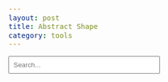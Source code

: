 ```yaml
---
layout: post
title: Abstract Shape
category: tools
---
```


<style>
    input[type="text"] {
        padding: 8px;
        margin-bottom: 10px;
        width: 300px;
    }

    code {
        font-size: 1em !important;
    }

    @font-face {
        font-family: "ob";
        src: url("/assets/fonts/ZihuiSongJGW.ttf");
    }
    
    s-ob {
        font-family: "ob";
        font-size: 160% !important;
    }
</style>

<input type="text" id="search-box" placeholder="Search..." oninput="handleInput()">

<div id="results-blocks"></div>

<script>
    let ENTRIES = [];
    let VARIANTS = {};

    function loadRecords() {
        fetch("{{ '/assets/abstract.json' | relative_url }}")
            .then(response => response.json())
            .then(data => {
                ENTRIES = Array.isArray(data.entries) ? data.entries : [];
                VARIANTS = typeof data.variants === 'object' ? data.variants : {};
                GETA = typeof data.geta === 'object' ? data.geta : {};
                OB = typeof data.ob === 'object' ? data.ob : {};
            })
            .catch(error => console.error('Error loading ENTRIES:', error));
    }

    async function handleInput() {
        const val = document.getElementById('search-box').value;
        if (!val.trim()) {
            document.getElementById('results-blocks').innerHTML = '';
            return;
        }

        await loadRecords();
        const charsSet = new Set(Array.from(val).filter(c => c.trim() !== ''));
        let visitedCharsSet = new Set();
        const chars = Array.from(charsSet).sort((a, b) => a.codePointAt(0) - b.codePointAt(0));
        createBlocksForInput(chars, charsSet, visitedCharsSet);
    }

    function emphasize(str, charsSet) {
        if (!str) return '';
        return Array.from(String(str)).map(c =>
            charsSet.has(c) ? `<span style="color:#1976d2;">${c}</span>` : c
        ).join('');
    }

    function extractBrackets(str) {
        if (typeof str !== 'string') return [];
        return str.match(/\[[^\]]+\]/g) || [];
    }

    /*****************************
     * @args `entry`, an entry from `abstract.json > entries`
     * @args `div`, a `div` element to show the abstract shape expression
     ****************************/
    function writeExpression(entry, div) {
        if (!entry.char) {
            div.innerHTML += `<code>${entry.ids}</code>`;
        } else if (entry.ids) {
            div.innerHTML += `<code>|${entry.char}| &lt; ${entry.ids}</code>`;
        } else if (entry.is) {
            div.innerHTML += `<code>|${entry.char}| → |${entry.is}|</code>`;
        } else {
            div.innerHTML += `<code>|${entry.char}|</code>`;
        }
        if (entry.refer) {
            div.innerHTML += `<code> ~ ${entry.refer}</code>`;
        }
        if (entry.to) {
            div.innerHTML += `<code> * |${entry.to}|</code>`;
        }

        if (entry.note) {
            const noteDiv = document.createElement('div');
            noteDiv.textContent = entry.note;
            noteDiv.style.marginLeft = '2em';
            noteDiv.style.color = '#666';
            noteDiv.style.fontSize = '0.95em';
            div.appendChild(document.createElement('br'));
            div.appendChild(noteDiv);
        }

        Object.entries(GETA).forEach(([getaKey, getaValue]) => {
            if ((entry.ids && entry.ids.includes(getaKey)) ||
                (entry.note && entry.note.includes(getaKey))) {
                const noteDiv = document.createElement('div');
                noteDiv.innerHTML += `❗ <code>|${getaKey}|</code> ${getaValue}</span>`;
                noteDiv.style.marginLeft = '2em';
                noteDiv.style.color = '#666';
                noteDiv.style.fontSize = '0.95em';
                div.appendChild(noteDiv);
            }
        });
    }

    /*****************************
     * @args `abs_ids`: str, an decomposed abstract IDS included in the `abstract.json > variants`
     * @args `block`: <div>, a `div` element to show the abstract shape expression
     * @args `charsSet`: set[str], a set built from user input
     * @args `size`: float, specifies the `font-size`
     * @args `isIdsShown`: bool, whether to show the IDS
     ****************************/
    function writeTitle(block, abs_ids, charsSet, size, isIdsShown) {
        let variantStr = VARIANTS[abs_ids] || '';
        let [str1, str2 = ''] = variantStr.split('@');
        if (!str1) {
            str1 = "X";
        }

        const title = document.createElement('span');
        let str1Style = `font-weight:bold;font-size:${size}em;`;

        const emphasizedStr1 = emphasize(str1, charsSet);
        let str2Arr = str2 ? Array.from(str2) : [];
        const emphasizedStr2 = str2Arr.length > 0
            ? str2Arr.map(s => emphasize(s.trim(), charsSet)).join('')
            : '';

        title.innerHTML =
            `<span style="${str1Style}">${emphasizedStr1}</span>` +
            (str2 ? ` <span style="font-size:${size}em;color:#666;">(${emphasizedStr2})</span>` : '');
        if (isIdsShown) {
            title.innerHTML += ` <span style="font-size:1em;vertical-align:middle;"><code>${abs_ids}</code></span>`;
        }

        let obStr = OB[abs_ids] || '';


        function writeOB(obStr) {
            let [obStr1, obStr2 = ''] = obStr.split('@');

            function parseObStr(str) {
                if (!str) return null;
                const chars = Array.from(str);
                if (chars.length < 5) return null;

                const obHead = chars[0];
                const obNum = chars.slice(1, 5).join('');
                return { obHead, obNum };
            }
            
            function generateSpan({ obHead, obNum }) {
                return `<ruby>${obHead}<rp> (</rp><rt style="font-size:45%;">${obNum}</rt><rp>)</rp></ruby>`;
            }
            
            let result = '';
            const obStr1Data = parseObStr(obStr1);
            if (obStr1Data) {
                result += ` <span style="font-family:Alegreya,ob;${str1Style}">${generateSpan(obStr1Data)}</span>`
            }
            
            if (obStr2) {
                const obStr2Groups = [];
                const chars = Array.from(obStr2);
                
                for (let i = 0; i < chars.length; i += 5) {
                    const group = chars.slice(i, i + 5).join('');
                    const groupData = parseObStr(group);
                    if (groupData) {
                        obStr2Groups.push(groupData);
                    }
                }
                
                const obStr2Html = obStr2Groups.map(generateSpan).join('');
                result += ` <span style="font-family:Alegreya,ob;font-size:${size}em;color:#666;">(${obStr2Html})</span>`;
            }

            return result;
        }

        title.innerHTML += writeOB(obStr);
        block.appendChild(title);
    }

    /*****************************
     * @args `abs_ids`: str, an decomposed abstract IDS included in the `abstract.json > variants`
     * @args `entry`, an entry from `abstract.json > entries`
     * @args `charsSet`: set[str], a set built from user input
     * @args `size`: float, specifies the `font-size`
     * @args `isIdsShown`: bool, whether to show the IDS
     ****************************/
    function writeX(block, entry, charsSet, size, isIdsShown) {
        const str1 = entry.char;
        const str2 = '';
        const abs_ids = 'X';

        const title = document.createElement('span');
        let str1Style = `font-weight:bold;font-size:${size}em;`;

        const emphasizedStr1 = emphasize(str1, charsSet);
        let str2Arr = str2 ? Array.from(str2) : [];
        const emphasizedStr2 = str2Arr.length > 0
            ? str2Arr.map(s => emphasize(s.trim(), charsSet)).join('')
            : '';

        title.innerHTML =
            `<span style="${str1Style}">${emphasizedStr1}</span>` +
            (str2 ? ` <span style="font-size:${size}em;color:#666;">(${emphasizedStr2})</span>` : '');
        if (isIdsShown) {
            title.innerHTML += ` <span style="font-size:1em;vertical-align:middle;"><code>${abs_ids}</code></span>`;
        }
        block.appendChild(title);

        if (entry.note) {
            const noteDiv = document.createElement('div');
            noteDiv.textContent = entry.note;
            noteDiv.style.marginLeft = '2em';
            noteDiv.style.color = '#666';
            noteDiv.style.fontSize = '0.95em';
            block.appendChild(document.createElement('br'));
            block.appendChild(noteDiv);
        }

        Object.entries(GETA).forEach(([getaKey, getaValue]) => {
            if ((abs_ids && abs_ids.includes(getaKey)) ||
                (entry.note && entry.note.includes(getaKey))) {
                const noteDiv = document.createElement('div');
                noteDiv.innerHTML += `❗ <code>|${getaKey}|</code> ${getaValue}</span>`;
                noteDiv.style.marginLeft = '2em';
                noteDiv.style.color = '#666';
                noteDiv.style.fontSize = '0.95em';
                block.appendChild(noteDiv);
            }
        });
    }

    /*****************************
     * create a `div` according to an entry from `abstract.json > entries`
     * the `div` include the expression and the note
     ****************************/
    function createEntryDiv(entry) {
        const div = document.createElement('div');
        div.style.marginTop = '8px';
        div.style.padding = '6px';
        div.style.border = '1px solid #f0f0f0';
        div.style.borderRadius = '6px';
        div.style.background = '#fafcff';

        writeExpression(entry, div);
        return div;
    }

    /*****************************
     * create a `div` according to an entry from `abstract.json > entries`
     * the `div` include the title (with expression) and many `div` for all the variants
     ****************************/
    function createSubBlock(subEntry, charsSet, visitedCharsSet) {
        let abs_ids = subEntry.new_ids || subEntry.ids;
        const variantStr = VARIANTS[abs_ids] || '';
        let [str1, str2 = ''] = variantStr.split('@');

        const block = document.createElement('div');
        block.style.marginLeft = `2em`;
        block.style.marginTop = '4px';
        block.style.padding = '4px 4px 4px 8px';
        block.style.borderLeft = '2px solid rgb(224,224,224)';
        block.style.background = '#f6f8fa';

        if (abs_ids) {
            writeTitle(block, abs_ids, charsSet, 1.2, true);
            block.appendChild(document.createElement('br'));
        } else {
            writeX(block, subEntry, charsSet, 1.2, true);
        }

        if (abs_ids) {
            const relatedEntries = ENTRIES.filter(item =>
                item.ids === abs_ids || item.new_ids === abs_ids || (item.is && variantStr.includes(item.is))
            );

            let idsList = [abs_ids];
            relatedEntries.forEach(item => {
                block.appendChild(createEntryDiv(item));
                if (item.refer) idsList.push(item.refer);
                if (item.to) {
                    Object.entries(VARIANTS).forEach(([key, value]) => {
                        if (value.includes(item.to)) idsList.push(key);
                    });
                }
            });

            let newIdsList = []
            idsList.forEach(ids => {
                if (!newIdsList.includes(ids)) {
                    newIdsList.push(ids);
                }
            })

            createSubBlocks(newIdsList, charsSet, visitedCharsSet, block);
        }
        return block;
    }

    /*****************************
     * recursively create all the sub-blocks for a list of decomposed IDS
     ****************************/
    function createSubBlocks(ids, charsSet, visitedCharsSet, parentDiv) {
        if (!ids) return;
        const brackets = Array.isArray(ids) ? ids.filter(Boolean) : [ids];

        function processEntries(entries) {
            if (entries) {
                entries.forEach(entry => {
                    if (entry.new_ids || entry.ids) {
                        if (!visitedCharsSet.has(entry.new_ids || entry.ids)) {
                            visitedCharsSet.add(entry.new_ids || entry.ids);
                            parentDiv.appendChild(createSubBlock(entry, charsSet, visitedCharsSet));
                        }
                    }
                });
            }
        }

        // search for refer
        brackets.forEach(bracketStr => {
            const variantStr = VARIANTS[bracketStr] || '';
            const subEntries = ENTRIES.filter(r => variantStr.includes(r.is));
            processEntries(subEntries);
        });

        brackets.forEach(bracketStr => {
            const subEntries = ENTRIES.filter(r => (r.new_ids || r.ids) === bracketStr);
            processEntries(subEntries);
        });

        // search for complex ids
        brackets.forEach(bracketStr => {
            const allMatchingEntries = ENTRIES.filter(r =>
                bracketStr.includes(r.new_ids || r.ids) && (r.new_ids || r.ids) !== `[${r.char}]` && (r.new_ids || r.ids) !== bracketStr
            );
            const subEntries = allMatchingEntries.filter(entry => {
                const entryIds = entry.new_ids || entry.ids;
                return !allMatchingEntries.some(otherEntry => {
                    const otherIds = otherEntry.new_ids || otherEntry.ids;
                    return otherIds !== entryIds && otherIds.includes(entryIds);
                });
            });
            processEntries(subEntries);
        });

        // search for simple ids
        brackets.forEach(bracketStr => {
            const subEntries = ENTRIES.filter(r =>
            (((bracketStr.includes(r.new_ids || r.ids) && (r.new_ids || r.ids) === `[${r.char}]`) ||
                (bracketStr.includes(`[${r.char}]`) && r.x)) && !visitedCharsSet.has(r.new_ids || r.ids))
            );
            processEntries(subEntries);
        })
    }

    /*****************************
     * create a `div` block according to a key-value pair from `abstract.json > variants`
     * the key is the decomposed abstract shape expression, the values is main form @ variant forms
     ****************************/
    function createBlock(abs_ids, char, charsSet, visitedCharsSet, container) {
        if (visitedCharsSet.has(abs_ids)) return;
        visitedCharsSet.add(abs_ids);
        const variantStr = VARIANTS[abs_ids] || '';

        const block = document.createElement('div');
        block.style.marginBottom = '1em';
        block.style.border = '1px solid #eee';
        block.style.padding = '10px';
        block.style.borderRadius = '8px';

        writeTitle(block, abs_ids, charsSet, 1.8, true);
        block.appendChild(document.createElement('br'));

        if (abs_ids) {
            const relatedEntries = ENTRIES.filter(item =>
                item.ids === abs_ids || item.new_ids === abs_ids || (item.is && variantStr.includes(item.is))
            );

            let idsList = [abs_ids];
            relatedEntries.forEach(item => {
                block.appendChild(createEntryDiv(item));
                if (item.refer) idsList.push(item.refer);
                if (item.to) {
                    Object.entries(VARIANTS).forEach(([k, value]) => {
                        if (value.includes(item.to)) idsList.push(k);
                    });
                }
            });

            createSubBlocks(idsList, charsSet, visitedCharsSet, block);
        }
        container.appendChild(block);
    }

    /*****************************
     * according to user input, generate many `div` block for abstract shape
     * in the `abstract.json > variants`, find all the key-value pair that include the user input
     * and for each key-value pair, generate a `div` block
     ****************************/
    function createBlocksForInput(chars, charsSet, visitedCharsSet) {
        const container = document.getElementById('results-blocks');
        container.innerHTML = '';

        Object.entries(VARIANTS).forEach(([key, value]) => {
            chars.forEach(char => {
                if (value && value.includes && value.includes(char)) {
                    createBlock(key, char, charsSet, visitedCharsSet, container);
                }
            });
        });
    }

    window.onload = function () {
        loadRecords();
        document.getElementById('search-box').addEventListener('input', handleInput);
    }
</script>
